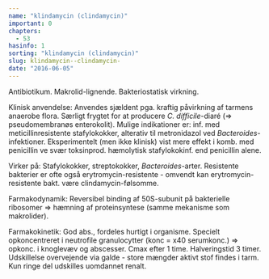 ```yaml
---
name: "klindamycin (clindamycin)"
important: 0
chapters:  
  - 53
hasinfo: 1
sorting: "klindamycin (clindamycin)"
slug: klindamycin--clindamycin-
date: "2016-06-05"
---
```


Antibiotikum. Makrolid-lignende. Bakteriostatisk virkning.

Klinisk anvendelse: Anvendes sjældent pga. kraftig påvirkning af tarmens anaerobe flora. Særligt frygtet for at producere <em>C. difficile</em>-diaré (=> pseudomembranøs enterokolit). Mulige indikationer er: inf. med meticillinresistente stafylokokker, alterativ til metronidazol ved <em>Bacteroides</em>-infektioner. Eksperimentelt (men ikke klinisk) vist mere effekt i komb. med penicillin ve svær toksinprod. hæmolytisk stafylokokinf. end penicillin alene.

Virker på: Stafylokokker, streptokokker, <em>Bacteroides</em>-arter. Resistente bakterier er ofte også erytromycin-resistente - omvendt kan erytromycin-resistente bakt. være clindamycin-følsomme.

Farmakodynamik: Reversibel binding af 50S-subunit på bakterielle ribosomer => hæmning af proteinsyntese (samme mekanisme som makrolider).

Farmakokinetik: God abs., fordeles hurtigt i organisme. Specielt opkoncentreret i neutrofile granulocytter (konc = x40 serumkonc.) => opkonc. i knoglevæv og abscesser. Cmax efter 1 time. Halveringstid 3 timer. Udskillelse overvejende via galde - store mængder aktivt stof findes i tarm. Kun ringe del udskilles uomdannet renalt.
